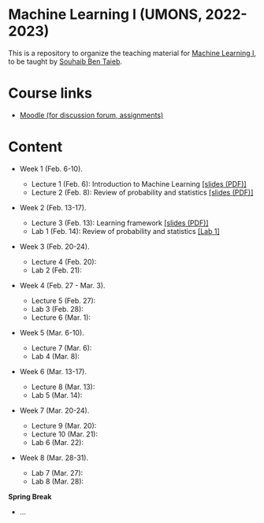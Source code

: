 # Machine Learning I (UMONS, 2022-2023)

This is a repository to organize the teaching material for [Machine Learning I](https://applications.umons.ac.be/web/en/pde/2022-2023/aa/S-INFO-256.htm), to be taught by [Souhaib Ben Taieb](http://www.souhaib-bentaieb.com).

# Course links

- [Moodle (for discussion forum, assignments)](https://moodle.umons.ac.be/course/view.php?id=2785)

# Content

- Week 1 (Feb. 6-10). 
  - Lecture 1 (Feb. 6): Introduction to Machine Learning [[slides (PDF)]](./slides/lecture1-intro.pdf)
  - Lecture 2 (Feb. 8): Review of probability and statistics [[slides (PDF)]](./slides/lecture2-prob-stats-review.pdf)


- Week 2 (Feb. 13-17). 
  - Lecture 3 (Feb. 13): Learning framework [[slides (PDF)]](./slides/lecture3-learning-framework.pdf)
  - Lab 1 (Feb. 14): Review of probability and statistics [[Lab 1]](./labs/lab1/)
  
- Week 3 (Feb. 20-24). 
  - Lecture 4 (Feb. 20): 
  - Lab 2 (Feb. 21): 
  
- Week 4 (Feb. 27 - Mar. 3). 
  - Lecture 5 (Feb. 27): 
  - Lab 3 (Feb. 28): 
  - Lecture 6 (Mar. 1): 

- Week 5 (Mar. 6-10). 
  - Lecture 7 (Mar. 6): 
  - Lab 4 (Mar. 8): 

- Week 6 (Mar. 13-17). 
  - Lecture 8 (Mar. 13): 
  - Lab 5 (Mar. 14): 

- Week 7 (Mar. 20-24). 
  - Lecture 9 (Mar. 20): 
  - Lecture 10 (Mar. 21): 
  - Lab 6 (Mar. 22): 

- Week 8 (Mar. 28-31). 
  - Lab 7 (Mar. 27): 
  - Lab 8 (Mar. 28): 


**Spring Break**


- ...

